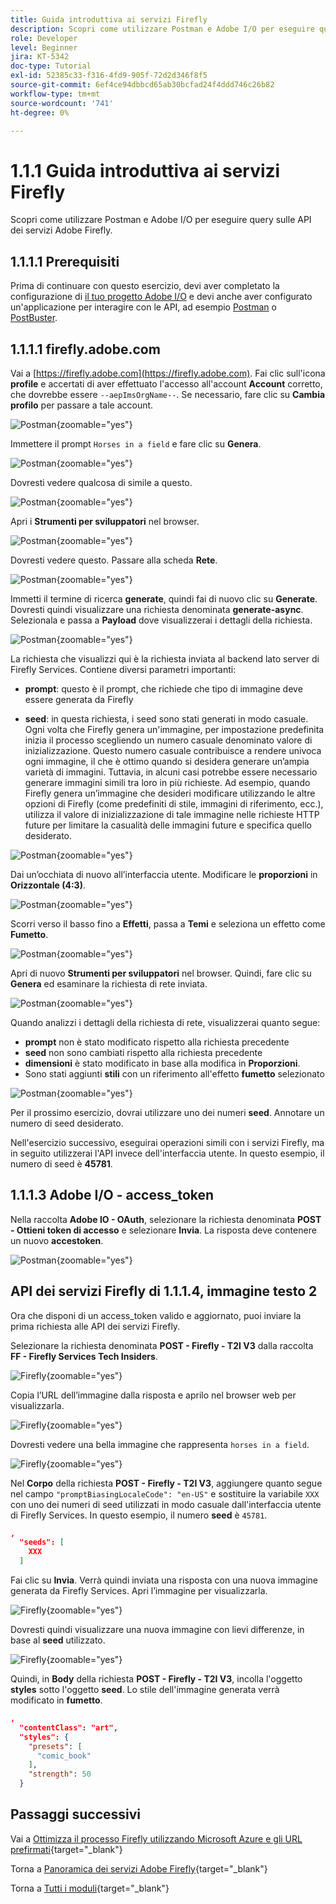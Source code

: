 ```yaml
---
title: Guida introduttiva ai servizi Firefly
description: Scopri come utilizzare Postman e Adobe I/O per eseguire query sulle API dei servizi Adobe Firefly
role: Developer
level: Beginner
jira: KT-5342
doc-type: Tutorial
exl-id: 52385c33-f316-4fd9-905f-72d2d346f8f5
source-git-commit: 6ef4ce94dbbcd65ab30bcfad24f4ddd746c26b82
workflow-type: tm+mt
source-wordcount: '741'
ht-degree: 0%

---
```


# 1.1.1 Guida introduttiva ai servizi Firefly

Scopri come utilizzare Postman e Adobe I/O per eseguire query sulle API dei servizi Adobe Firefly.

## 1.1.1.1 Prerequisiti

Prima di continuare con questo esercizio, devi aver completato la configurazione di [il tuo progetto Adobe I/O](./../../../modules/getting-started/gettingstarted/ex6.md) e devi anche aver configurato un&#39;applicazione per interagire con le API, ad esempio [Postman](./../../../modules/getting-started/gettingstarted/ex7.md) o [PostBuster](./../../../modules/getting-started/gettingstarted/ex8.md).

## 1.1.1.1 firefly.adobe.com

Vai a [https://firefly.adobe.com](https://firefly.adobe.com). Fai clic sull&#39;icona **profile** e accertati di aver effettuato l&#39;accesso all&#39;account **Account** corretto, che dovrebbe essere `--aepImsOrgName--`. Se necessario, fare clic su **Cambia profilo** per passare a tale account.

![Postman](./images/ffui1.png){zoomable="yes"}

Immettere il prompt `Horses in a field` e fare clic su **Genera**.

![Postman](./images/ffui2.png){zoomable="yes"}

Dovresti vedere qualcosa di simile a questo.

![Postman](./images/ffui3.png){zoomable="yes"}

Apri i **Strumenti per sviluppatori** nel browser.

![Postman](./images/ffui4.png){zoomable="yes"}

Dovresti vedere questo. Passare alla scheda **Rete**.

![Postman](./images/ffui5.png){zoomable="yes"}

Immetti il termine di ricerca **generate**, quindi fai di nuovo clic su **Generate**. Dovresti quindi visualizzare una richiesta denominata **generate-async**. Selezionala e passa a **Payload** dove visualizzerai i dettagli della richiesta.

![Postman](./images/ffui6.png){zoomable="yes"}

La richiesta che visualizzi qui è la richiesta inviata al backend lato server di Firefly Services. Contiene diversi parametri importanti:

- **prompt**: questo è il prompt, che richiede che tipo di immagine deve essere generata da Firefly

- **seed**: in questa richiesta, i seed sono stati generati in modo casuale. Ogni volta che Firefly genera un&#39;immagine, per impostazione predefinita inizia il processo scegliendo un numero casuale denominato valore di inizializzazione. Questo numero casuale contribuisce a rendere univoca ogni immagine, il che è ottimo quando si desidera generare un’ampia varietà di immagini. Tuttavia, in alcuni casi potrebbe essere necessario generare immagini simili tra loro in più richieste. Ad esempio, quando Firefly genera un’immagine che desideri modificare utilizzando le altre opzioni di Firefly (come predefiniti di stile, immagini di riferimento, ecc.), utilizza il valore di inizializzazione di tale immagine nelle richieste HTTP future per limitare la casualità delle immagini future e specifica quello desiderato.

![Postman](./images/ffui7.png){zoomable="yes"}

Dai un’occhiata di nuovo all’interfaccia utente. Modificare le **proporzioni** in **Orizzontale (4:3)**.

![Postman](./images/ffui8.png){zoomable="yes"}

Scorri verso il basso fino a **Effetti**, passa a **Temi** e seleziona un effetto come **Fumetto**.

![Postman](./images/ffui9.png){zoomable="yes"}

Apri di nuovo **Strumenti per sviluppatori** nel browser. Quindi, fare clic su **Genera** ed esaminare la richiesta di rete inviata.

![Postman](./images/ffui10.png){zoomable="yes"}

Quando analizzi i dettagli della richiesta di rete, visualizzerai quanto segue:

- **prompt** non è stato modificato rispetto alla richiesta precedente
- **seed** non sono cambiati rispetto alla richiesta precedente
- **dimensioni** è stato modificato in base alla modifica in **Proporzioni**.
- Sono stati aggiunti **stili** con un riferimento all&#39;effetto **fumetto** selezionato

![Postman](./images/ffui11.png){zoomable="yes"}

Per il prossimo esercizio, dovrai utilizzare uno dei numeri **seed**. Annotare un numero di seed desiderato.

Nell&#39;esercizio successivo, eseguirai operazioni simili con i servizi Firefly, ma in seguito utilizzerai l&#39;API invece dell&#39;interfaccia utente. In questo esempio, il numero di seed è **45781**.

## 1.1.1.3 Adobe I/O - access_token

Nella raccolta **Adobe IO - OAuth**, selezionare la richiesta denominata **POST - Ottieni token di accesso** e selezionare **Invia**. La risposta deve contenere un nuovo **accestoken**.

![Postman](./images/ioauthresp.png){zoomable="yes"}

## API dei servizi Firefly di 1.1.1.4, immagine testo 2

Ora che disponi di un access_token valido e aggiornato, puoi inviare la prima richiesta alle API dei servizi Firefly.

Selezionare la richiesta denominata **POST - Firefly - T2I V3** dalla raccolta **FF - Firefly Services Tech Insiders**.

![Firefly](./images/ff1.png){zoomable="yes"}

Copia l’URL dell’immagine dalla risposta e aprilo nel browser web per visualizzarla.

![Firefly](./images/ff2.png){zoomable="yes"}

Dovresti vedere una bella immagine che rappresenta `horses in a field`.

![Firefly](./images/ff3.png){zoomable="yes"}

Nel **Corpo** della richiesta **POST - Firefly - T2I V3**, aggiungere quanto segue nel campo `"promptBiasingLocaleCode": "en-US"` e sostituire la variabile `XXX` con uno dei numeri di seed utilizzati in modo casuale dall&#39;interfaccia utente di Firefly Services. In questo esempio, il numero **seed** è `45781`.

```json
,
  "seeds": [
    XXX
  ]
```

Fai clic su **Invia**. Verrà quindi inviata una risposta con una nuova immagine generata da Firefly Services. Apri l’immagine per visualizzarla.

![Firefly](./images/ff4.png){zoomable="yes"}

Dovresti quindi visualizzare una nuova immagine con lievi differenze, in base al **seed** utilizzato.

![Firefly](./images/ff5.png){zoomable="yes"}

Quindi, in **Body** della richiesta **POST - Firefly - T2I V3**, incolla l&#39;oggetto **styles** sotto l&#39;oggetto **seed**. Lo stile dell&#39;immagine generata verrà modificato in **fumetto**.

```json
,
  "contentClass": "art",
  "styles": {
    "presets": [
      "comic_book"
    ],
    "strength": 50
  }
```

## Passaggi successivi

Vai a [Ottimizza il processo Firefly utilizzando Microsoft Azure e gli URL prefirmati](./ex2.md){target="_blank"}

Torna a [Panoramica dei servizi Adobe Firefly](./firefly-services.md){target="_blank"}

Torna a [Tutti i moduli](./../../../overview.md){target="_blank"}

